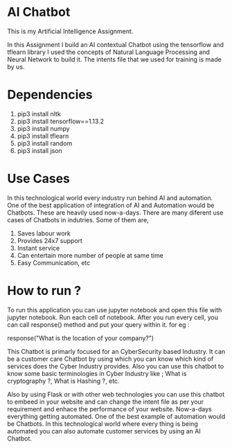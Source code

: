 # AI Chatbot
This is my Artificial Intelligence Assignment.

In this Assignment I build an AI contextual Chatbot using the tensorflow and tflearn library
I used the concepts of Natural Language Processing and Neural Network to build it.
The intents file that we used for training is made by us.

# Dependencies
1. pip3 install nltk
2. pip3 install tensorflow==1.13.2
3. pip3 install numpy
4. pip3 install tflearn
5. pip3 install random
6. pip3 install json

# Use Cases
In this technological world every industry run behind AI and automation. One of the best application of integration of AI and Automation would be Chatbots. These are heavily used now-a-days. There are many diferent use cases of Chatbots in indutries. Some of them are,

1. Saves labour work
2. Provides 24x7 support
3. Instant service
4. Can entertain more number of people at same time
5. Easy Communication, etc

# How to run ?
To run this application you can use jupyter notebook and open this file with jupyter notebook. Run each cell of notebook.
After you run every cell, you can call response() method and put your query within it.
for eg : 

response("What is the location of your company?")


This Chatbot is primarly focused for an CyberSecurity based Industry. It can be a customer care Chatbot by using which you can know which kind of services does the Cyber Industry provides. Also you can use this chatbot to know some basic terminologies in Cyber Industry like ;
What is cryptography ?, What is Hashing ?, etc. 

Also by using Flask or with other web technologies you can use this chatbot to embeed in your website and can change the intent file as per your requirement and enhace the performance of your website.
Now-a-days everything getting automated. One of the best example of automation would be Chatbots. In this technological world where every thing is being automated you can also automate customer services by using an AI Chatbot. 
